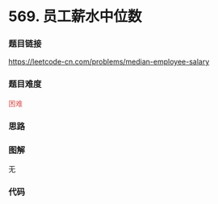 # 569. 员工薪水中位数

### 题目链接

https://leetcode-cn.com/problems/median-employee-salary

### 题目难度

<font color=#D9534F>困难</font>

### 思路



### 图解

无

### 代码

```python
```